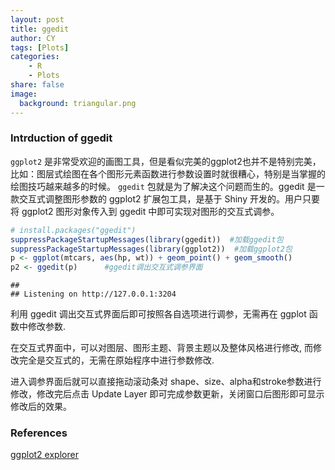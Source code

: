 ```yaml
---
layout: post
title: ggedit
author: CY
tags: [Plots]
categories: 
	- R
	- Plots
share: false
image:
  background: triangular.png 
---
```




### Intrduction of ggedit

`ggplot2` 是非常受欢迎的画图工具，但是看似完美的ggplot2也并不是特别完美，比如：图层式绘图在各个图形元素函数进行参数设置时就很糟心，特别是当掌握的绘图技巧越来越多的时候。
`ggedit` 包就是为了解决这个问题而生的。ggedit 是一款交互式调整图形参数的 ggplot2 扩展包工具，是基于 Shiny 开发的。用户只要将 ggplot2 图形对象传入到 ggedit 中即可实现对图形的交互式调参。

```r
# install.packages("ggedit")
suppressPackageStartupMessages(library(ggedit))  #加载ggedit包
suppressPackageStartupMessages(library(ggplot2))  #加载ggplot2包
p <- ggplot(mtcars, aes(hp, wt)) + geom_point() + geom_smooth()  
p2 <- ggedit(p)      #ggedit调出交互式调参界面
```

```
## 
## Listening on http://127.0.0.1:3204
```

利用 ggedit 调出交互式界面后即可按照各自选项进行调参，无需再在 ggplot 函数中修改参数.

在交互式界面中，可以对图层、图形主题、背景主题以及整体风格进行修改, 而修改完全是交互式的，无需在原始程序中进行参数修改.     

进入调参界面后就可以直接拖动滚动条对 shape、size、alpha和stroke参数进行修改，修改完后点击 Update Layer 即可完成参数更新，关闭窗口后图形即可显示修改后的效果。

### References        
[ggplot2 explorer](http://databall.co/shiny/shinyggplot/)

